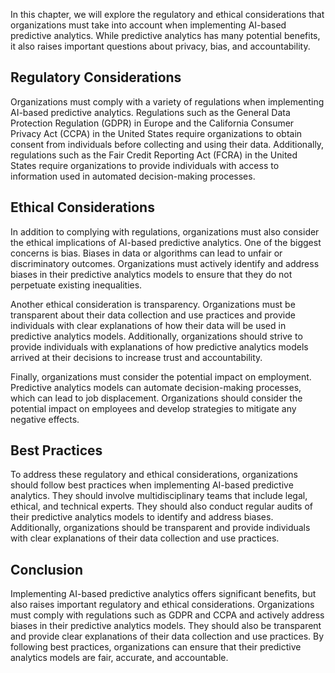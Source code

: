 
In this chapter, we will explore the regulatory and ethical considerations that organizations must take into account when implementing AI-based predictive analytics. While predictive analytics has many potential benefits, it also raises important questions about privacy, bias, and accountability.

Regulatory Considerations
-------------------------

Organizations must comply with a variety of regulations when implementing AI-based predictive analytics. Regulations such as the General Data Protection Regulation (GDPR) in Europe and the California Consumer Privacy Act (CCPA) in the United States require organizations to obtain consent from individuals before collecting and using their data. Additionally, regulations such as the Fair Credit Reporting Act (FCRA) in the United States require organizations to provide individuals with access to information used in automated decision-making processes.

Ethical Considerations
----------------------

In addition to complying with regulations, organizations must also consider the ethical implications of AI-based predictive analytics. One of the biggest concerns is bias. Biases in data or algorithms can lead to unfair or discriminatory outcomes. Organizations must actively identify and address biases in their predictive analytics models to ensure that they do not perpetuate existing inequalities.

Another ethical consideration is transparency. Organizations must be transparent about their data collection and use practices and provide individuals with clear explanations of how their data will be used in predictive analytics models. Additionally, organizations should strive to provide individuals with explanations of how predictive analytics models arrived at their decisions to increase trust and accountability.

Finally, organizations must consider the potential impact on employment. Predictive analytics models can automate decision-making processes, which can lead to job displacement. Organizations should consider the potential impact on employees and develop strategies to mitigate any negative effects.

Best Practices
--------------

To address these regulatory and ethical considerations, organizations should follow best practices when implementing AI-based predictive analytics. They should involve multidisciplinary teams that include legal, ethical, and technical experts. They should also conduct regular audits of their predictive analytics models to identify and address biases. Additionally, organizations should be transparent and provide individuals with clear explanations of their data collection and use practices.

Conclusion
----------

Implementing AI-based predictive analytics offers significant benefits, but also raises important regulatory and ethical considerations. Organizations must comply with regulations such as GDPR and CCPA and actively address biases in their predictive analytics models. They should also be transparent and provide clear explanations of their data collection and use practices. By following best practices, organizations can ensure that their predictive analytics models are fair, accurate, and accountable.
